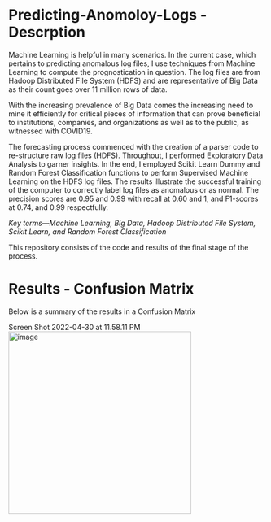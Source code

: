 # Predicting-Anomoloy-Logs - Descrption

Machine Learning is helpful in many scenarios. In the current case, which pertains to predicting anomalous log files, I use techniques from Machine Learning to compute the prognostication in question. The log files are from Hadoop Distributed File System (HDFS) and are representative of Big Data as their count goes over 11 million rows of data.  
  
With the increasing prevalence of Big Data comes the increasing need to mine it efficiently for critical pieces of information that can prove beneficial to institutions, companies, and organizations as well as to the public, as witnessed with COVID19.  

The forecasting process commenced with the creation of a parser code to re-structure raw log files (HDFS). Throughout, I performed Exploratory Data Analysis to garner insights. In the end, I employed Scikit Learn Dummy and Random Forest Classification functions to perform Supervised Machine Learning on the HDFS log files. The results illustrate the successful training of the computer to correctly label log files as anomalous or as normal. The precision scores are 0.95 and 0.99 with recall at 0.60 and 1, and F1-scores at 0.74, and 0.99 respectfully.  
  
*Key terms—Machine Learning, Big Data, Hadoop Distributed File System, Scikit Learn, and Random Forest Classification*

This repository consists of the code and results of the final stage of the process. 



# Results - Confusion Matrix

Below is a summary of the results in a Confusion Matrix


Screen Shot 2022-04-30 at 11.58.11 PM<img width="359" alt="image" src="https://user-images.githubusercontent.com/83246246/166605775-e7bed218-64a4-4a40-8af9-3e9b92cedf5b.png">

